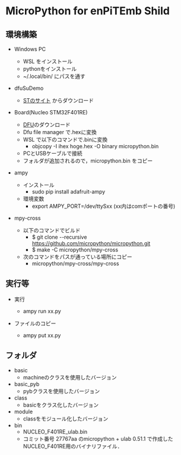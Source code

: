 # MicroPython for enPiTEmb Shild

## 環境構築

- Windows PC
  - WSL をインストール
  - pythonをインストール
  - ~/.local/bin/ にパスを通す

- dfuSuDemo
  - [STのサイト](https://www.st.com/en/development-tools/stsw-stm32080.html) からダウンロード

- Board(Nucleo STM32F401RE)
  - [DFU](https://micropython.org/download/stm32/)のダウンロード
  - Dfu file manager で.hexに変換
  - WSL で以下のコマンドで.binに変換
    - objcopy -I ihex hoge.hex -O binary micropython.bin
  - PCとUSBケーブルで接続
  - フォルダが追加されるので，micropython.bin をコピー

- ampy 
  - インストール
    - sudo pip install adafruit-ampy
  - 環境変数
    - export AMPY_PORT=/dev/ttySxx (xx内はcomポートの番号)

- mpy-cross
  - 以下のコマンドでビルド
    - $ git clone --recursive https://github.com/micropython/micropython.git
    - $ make -C micropython/mpy-cross
  - 次のコマンドをパスが通っている場所にコピー
    - micropython/mpy-cross/mpy-cross 

## 実行等

- 実行
  - ampy run xx.py

- ファイルのコピー
  - ampy put xx.py

## フォルダ

- basic
  - machineのクラスを使用したバージョン
- basic_pyb
  - pybクラスを使用したバージョン
- class
  - basicをクラス化したバージョン
- module
  - classをモジュール化したバージョン
- bin
  - NUCLEO_F401RE_ulab.bin
   - コミット番号 27767aa のmicropython + ulab 0.51.1 で作成したNUCLEO_F401RE用のバイナリファイル．
